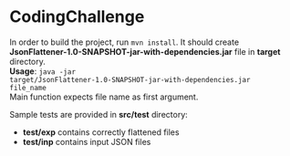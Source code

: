 # CodingChallenge
In order to build the project, run <code>mvn install</code>. It should create **JsonFlattener-1.0-SNAPSHOT-jar-with-dependencies.jar** file in **target** directory.\
**Usage**: <code>java -jar target/JsonFlattener-1.0-SNAPSHOT-jar-with-dependencies.jar file_name</code> \
Main function expects file name as first argument.

Sample tests are provided in **src/test** directory:
- **test/exp** contains correctly flattened files
- **test/inp** contains input JSON files
